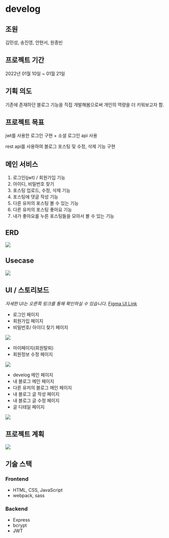 # develog

## 조원

김민성, 송진영, 안현서, 원종빈

## 프로젝트 기간

2022년 01월 10일 ~ 01월 21일

## 기획 의도

기존에 존재하던 블로그 기능을 직접 개발해봄으로써 개인의 역량을 더 키워보고자 함.

## 프로젝트 목표

jwt를 사용한 로그인 구현 + 소셜 로그인 api 사용

rest api를 사용하여 블로그 포스팅 및 수정, 삭제 기능 구현

## 메인 서비스

1. 로그인(jwt) / 회원가입 기능
2. 아이디, 비밀번호 찾기 
3. 포스팅 업로드, 수정, 삭제 기능
4. 포스팅에 댓글 작성 기능
5. 다른 유저의 포스팅 볼 수 있는 기능
6. 다른 유저의 포스팅 좋아요 기능
7. 내가 좋아요를 누른 포스팅들을 모아서 볼 수 있는 기능 

## ERD

![](plan/erd.jpg)

## Usecase

![](plan/usecase.jpg)

## UI / 스토리보드

_자세한 UI는 오른쪽 링크를 통해 확인하실 수 있습니다._
[Figma UI Link](https://www.figma.com/file/EtaoLOngEQHhQa84e2qY3n/Untitled)

- 로그인 페이지
- 회원가입 페이지
- 비밀번호/ 아이디 찾기 페이지

![](plan/login.jpg)

- 마이페이지(회원탈퇴)
- 회원정보 수정 페이지

![](plan/mypage.jpg)

- develog 메인 페이지
- 내 블로그 메인 페이지
- 다른 유저의 블로그 메인 페이지
- 내 블로그 글 작성 페이지
- 내 블로그 글 수정 페이지
- 글 디테일 페이지

![](plan/main.jpg)

## 프로젝트 계획

![](plan/mileston.jpg)

## 기술 스택

### Frontend

- HTML, CSS, JavaScript
- webpack, sass

### Backend

- Express
- bcrypt
- JWT
